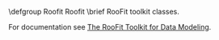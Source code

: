 \defgroup Roofit Roofit
\brief RooFit toolkit classes.

For documentation see [The RooFit Toolkit for Data Modeling](http://root.cern.ch/drupal/content/roofit).
